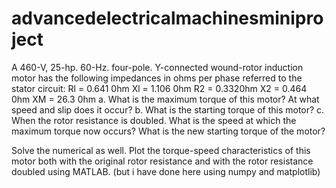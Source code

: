 # advancedelectricalmachinesminiproject

A 460-V, 25-hp. 60-Hz. four-pole. Y-connected wound-rotor induction motor has the
following impedances in ohms per phase referred to the stator circuit:
Rl = 0.641 0hm
Xl = 1.106 0hm
R2 = 0.3320hm
X2 = 0.464 0hm XM = 26.3 0hm
a. What is the maximum torque of this motor? At what speed and slip does it occur?
b. What is the starting torque of this motor?
c. When the rotor resistance is doubled. What is the speed at which the maximum
torque now occurs? What is the new starting torque of the motor?

Solve the numerical as well. Plot the torque-speed characteristics of this motor both with
the original rotor resistance and with the rotor resistance doubled using MATLAB.
(but i have done here using numpy and matplotlib)
